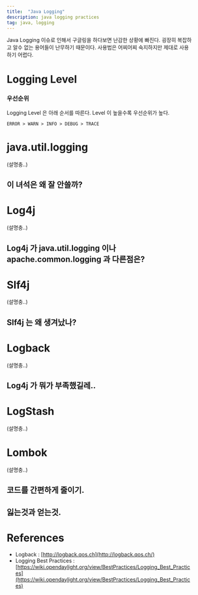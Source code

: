 ```yaml
---
title:  "Java Logging"
description: java logging practices
tag: java, logging
---
```


Java Logging 이슈로 인해서 구글링을 하다보면 난감한 상황에 빠진다. 굉장히 복잡하고 알수 없는 용어들이 난무하기 때문이다. 사용법은 어찌어찌 숙지하지만 제대로 사용하기 어렵다.

# Logging Level

### 우선순위
Logging Level 은 아래 순서를 따른다. Level 이 높을수록 우선순위가 높다.

	ERROR > WARN > INFO > DEBUG > TRACE


# java.util.logging

(설명충..)

## 이 녀석은 왜 잘 안쓸까?


# Log4j
(설명충..)

## Log4j 가 java.util.logging 이나 apache.common.logging 과 다른점은?


# Slf4j
(설명충..)

## Slf4j 는 왜 생겨났나?


# Logback
(설명충..)

## Log4j 가 뭐가 부족했길레..


# LogStash
(설명충..)


# Lombok
(설명충..)

## 코드를 간편하게 줄이기.
## 잃는것과 얻는것.


# References
- Logback : [http://logback.qos.ch](http://logback.qos.ch/)
- Logging Best Practices : [https://wiki.opendaylight.org/view/BestPractices/Logging_Best_Practices](https://wiki.opendaylight.org/view/BestPractices/Logging_Best_Practices)
